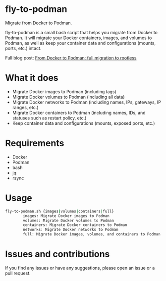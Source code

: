 # fly-to-podman
Migrate from Docker to Podman.

fly-to-podman is a small bash script that helps you migrate from Docker to Podman. It will migrate your Docker containers, images, and volumes to Podman, as well as keep your container data and configurations (mounts, ports, etc.) intact.

Full blog post: [From Docker to Podman: full migration to rootless](https://www.edu4rdshl.dev/posts/from-docker-to-podman-full-migration-to-rootless/)

# What it does

- Migrate Docker images to Podman (including tags)
- Migrate Docker volumes to Podman (including all data)
- Migrate Docker networks to Podman (including names, IPs, gateways, IP ranges, etc.)
- Migrate Docker containers to Podman (including names, IDs, and statuses such as restart policy, etc.)
- Keep container data and configurations (mounts, exposed ports, etc.)

# Requirements

- Docker
- Podman
- bash
- jq
- rsync

# Usage

```bash
fly-to-podman.sh {images|volumes|containers|full}
        images: Migrate Docker images to Podman
        volumes: Migrate Docker volumes to Podman
        containers: Migrate Docker containers to Podman
        networks: Migrate Docker networks to Podman
        full: Migrate Docker images, volumes, and containers to Podman
```

# Issues and contributions

If you find any issues or have any suggestions, please open an issue or a pull request.
